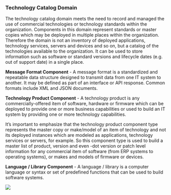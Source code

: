 ### Technology Catalog Domain
The technology catalog domain meets the need to record and managed the use of commercial technologies or technology standards within the organization. Components in this domain represent standards or master copies which may be deployed in multiple places within the organization. Therefore the domain is not an inventory of deployed applications, technology services, servers and devices and so on, but a catalog of the technologies available to the organization. It can be used to store information such as software or standard versions and lifecycle dates (e.g. out of support date) in a single place.

**Message Format Component** - A message format is a standardized and repeatable data structure designed to transmit data from one IT system to another. It may be defined as part of an interface or API response. Common formats include XML and JSON documents.

**Technology Product Component** - A technology product is any commercially-offered item of software, hardware or firmware which can be deployed to provide one or more business capabilities or used to build an IT system by providing one or more technology capabilities.

It’s important to emphasize that the technology product component type represents the master copy or make/model of an item of technology and not its deployed instances which are modeled as applications, technology services or servers, for example. So this component type is used to build a master list of product, version and even -dot version or patch level information for any commercial item of software (from ERP systems to operating systems), or makes and models of firmware or devices.

**Language / Library Component** - A language / library is a computer language or syntax or set of predefined functions that can be used to build software systems.

![](Business%20stuff/Business%20Strategy%20Stuff/Ardoq/Meta%20Model/1.%20High%20Level%20Metamodel%20Concepts/attachments/Pasted%20image%2020231101132909.png)
